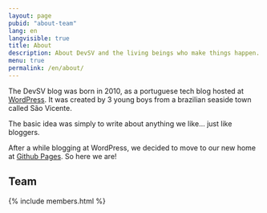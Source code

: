 ```yaml
---
layout: page
pubid: "about-team"
lang: en
langvisible: true
title: About
description: About DevSV and the living beings who make things happen.
menu: true
permalink: /en/about/
---
```


The DevSV blog was born in 2010, as a portuguese tech blog hosted at [WordPress](https://devsv.wordpress.com/). It was created by 3 young boys from a brazilian seaside town called São Vicente.

The basic idea was simply to write about anything we like... just like bloggers.

After a while blogging at WordPress, we decided to move to our new home at [Github Pages](https://pages.github.com/). So here we are!

<h2 class="about-topic">Team</h2>

{% include members.html %}
